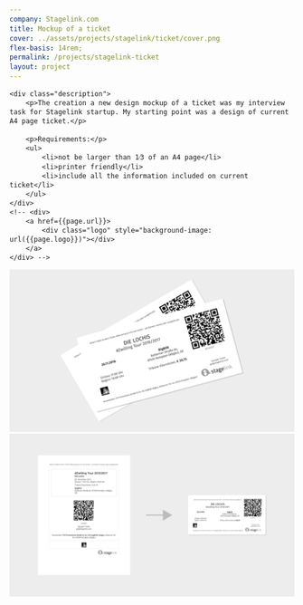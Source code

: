 ```yaml
---
company: Stagelink.com
title: Mockup of a ticket
cover: ../assets/projects/stagelink/ticket/cover.png
flex-basis: 14rem;
permalink: /projects/stagelink-ticket
layout: project
---
```



<div class="details">

	<div class="description">
		<p>The creation a new design mockup of a ticket was my interview task for Stagelink startup. My starting point was a design of current A4 page ticket.</p>

		<p>Requirements:</p>
		<ul>
			<li>not be larger than 1⁄3 of an A4 page</li>
			<li>printer friendly</li>
			<li>include all the information included on current ticket</li>
		</ul>
	</div>
	<!-- <div>
		<a href={{page.url}}>
			<div class="logo" style="background-image: url({{page.logo}})"></div>
		</a>
	</div> -->
</div>

<div class="project-image">
	<img src="../assets/projects/stagelink/ticket/cover.png" />
</div>
<div class="project-image">
	<img src="../assets/projects/stagelink/ticket/2.png" />
</div>
